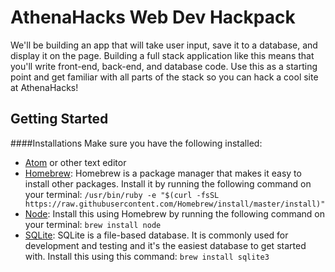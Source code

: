 # AthenaHacks Web Dev Hackpack

We'll be building an app that will take user input, save it to a database, and display it on the page. Building a full stack application like this means that you'll write front-end, back-end, and database code. Use this as a starting point and get familiar with all parts of the stack so you can hack a cool site at AthenaHacks!

## Getting Started

####Installations
Make sure you have the following installed:

 - [Atom](https://atom.io/) or other text editor
 - [Homebrew](http://brew.sh/): Homebrew is a package manager that makes it easy to install other packages. Install it by running the following command on your terminal:
`/usr/bin/ruby -e "$(curl -fsSL https://raw.githubusercontent.com/Homebrew/install/master/install)"`
 - [Node](https://nodejs.org/en/): Install this using Homebrew by running the following command on your terminal:
 `brew install node`
 - [SQLite](https://www.sqlite.org/): SQLite is a file-based database. It is commonly used for development and testing and it's the easiest database to get started with. Install this using this command:
`brew install sqlite3`
